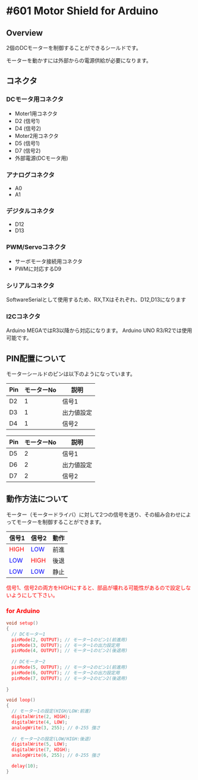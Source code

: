 # #601 Motor Shield for Arduino

[](../img/600_shield/product/600_motor_product.jpg)
<!--COLORME-->

## Overview
2個のDCモーターを制御することができるシールドです。

モーターを動かすには外部からの電源供給が必要になります。

## コネクタ

### DCモータ用コネクタ
- Moter1用コネクタ
 - D2 (信号1)
 - D4 (信号2)
- Moter2用コネクタ
 - D5 (信号1)
 - D7 (信号2)
- 外部電源(DCモータ用)

### アナログコネクタ
- A0
- A1

### デジタルコネクタ
- D12
- D13

### PWM/Servoコネクタ
- サーボモータ接続用コネクタ
 - PWMに対応するD9

### シリアルコネクタ
SoftwareSerialとして使用するため、RX,TXはそれぞれ、D12,D13になります

### I2Cコネクタ
Arduino MEGAではR3以降から対応になります。
Arduino UNO R3/R2では使用可能です。


## PIN配置について
モーターシールドのピンは以下のようになっています。

| Pin |モーターNo| 説明 |
| -- | -- | -- |
| D2 | 1 | 信号1 |
| D3 | 1 | 出力値設定 |
| D4 | 1 | 信号2 |

| Pin |モーターNo| 説明 |
| -- | -- | -- |
| D5 | 2 | 信号1 |
| D6 | 2 | 出力値設定 |
| D7 | 2 | 信号2 |


## 動作方法について
モーター（モータードライバ）に対して2つの信号を送り、その組み合わせによってモーターを制御することができます。

| 信号1 | 信号2 | 動作 |
| -- | -- | -- |
| <font color='#FF0000'>HIGH | <font color='#0000FF'>LOW | 前進 |
| <font color='#0000FF'>LOW | <font color='#FF0000'>HIGH | 後退 |
| <font color='#0000FF'>LOW | <font color='#0000FF'>LOW | 静止 |

<font color='#FF0000'> 信号1、信号2の両方をHIGHにすると、部品が壊れる可能性があるので設定しないようにして下さい。




### for Arduino

```c
void setup() 
{ 
  // DCモーター1
  pinMode(2, OUTPUT); // モーター1のピン1(前進用)
  pinMode(3, OUTPUT); // モーター1の出力設定用
  pinMode(4, OUTPUT); // モーター1のピン2(後退用)
  
  // DCモーター2
  pinMode(5, OUTPUT); // モーター2のピン1(前進用)
  pinMode(6, OUTPUT); // モーター2の出力設定用
  pinMode(7, OUTPUT); // モーター2のピン2(後退用)
  
} 

void loop()
{
  // モーター1の設定(HIGH/LOW:前進)
  digitalWrite(2, HIGH); 
  digitalWrite(4, LOW);   
  analogWrite(3, 255); // 0-255 強さ
  
  // モーター2の設定(LOW/HIGH:後退)
  digitalWrite(5, LOW); 
  digitalWrite(7, HIGH);   
  analogWrite(6, 255); // 0-255 強さ

  delay(10);
}

```
